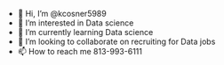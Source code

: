 - 👋 Hi, I’m @kcosner5989
- 👀 I’m interested in Data science
- 🌱 I’m currently learning Data science
- 💞️ I’m looking to collaborate on recruiting for Data jobs
- 📫 How to reach me 813-993-6111 

<!---
kcosner5989/kcosner5989 is a ✨ special ✨ repository because its `README.md` (this file) appears on your GitHub profile.
You can click the Preview link to take a look at your changes.
--->
